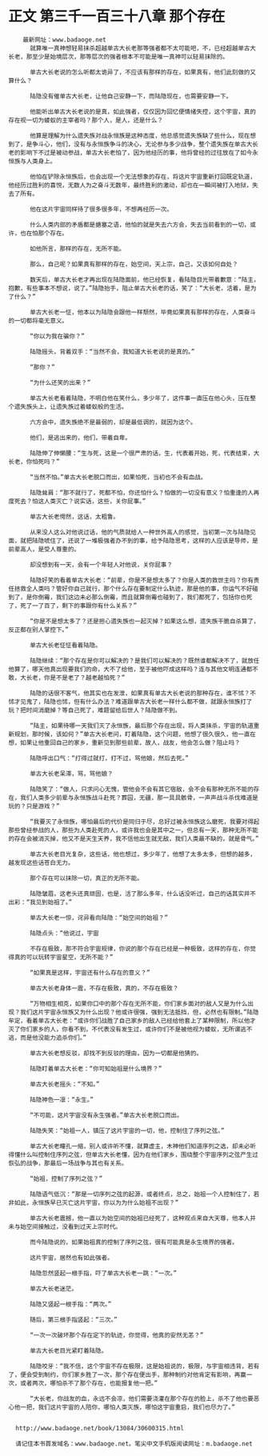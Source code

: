 # 正文 第三千一百三十八章 那个存在
        最新网址：www.badaoge.net
          就算唯一真神想轻易抹杀超越单古大长老那等强者都不太可能吧，不，已经超越单古大长老，那至少是始境层次，那等层次的强者根本不可能是唯一真神可以轻易抹除的。
      
          单古大长老说的怎么听都太诡异了，不应该有那样的存在，如果真有，他们此刻做的又算什么？
      
          陆隐没有催单古大长老，让他自己安静一下，而陆隐现在，也需要安静一下。
      
          他能听出单古大长老说的是真，如此强者，仅仅因为回忆便情绪失控，这个宇宙，真的存在视一切为蝼蚁的主宰者吗？那个人，是人，还是什么？
      
          他算是理解为什么遗失族对战永恒族是这种态度，他总感觉遗失族缺了些什么，现在想到了，是争斗心，他们，没有与永恒族争斗的决心，无论参与多少战争，整个遗失族在单古大长老的影响下不过是被动参战，单古大长老怕了，因为他经历的事，他将曾经的过往放在了如今永恒族与人类身上。
      
          他怕在铲除永恒族后，也会出现一个无法想象的存在，将这片宇宙重新打回既定轨道，他经历过胜利的喜悦，无数人为之奋斗无数年，最终胜利的激动，却也在一瞬间被打入地狱，失去了所有。
      
          他在这片宇宙同样待了很多很多年，不想再经历一次。
      
          什么人类内部的矛盾都是搪塞之语，他怕的就是失去六方会，失去当前看到的一切，或许，也在怕那个存在。
      
          如他所言，那样的存在，无所不能。
      
          那么，自己呢？如果真有那样的存在，始空间，天上宗，自己，又该如何自处？
      
          数天后，单古大长老才再出现在陆隐面前，他已经恢复，看陆隐目光带着歉意：“陆主，抱歉，有些事本不想说，说了。”陆隐抬手，阻止单古大长老的话，笑了：“大长老，活着，是为了什么？”
      
          单古大长老一怔，他本以为陆隐会跟他一样颓然，毕竟如果真有那样的存在，人类奋斗的一切都将毫无意义。
      
          “你以为我在骗你？”
      
          陆隐摇头，背着双手：“当然不会，我知道大长老说的是真的。”
      
          “那你？”
      
          “为什么还笑的出来？”
      
          单古大长老看着陆隐，不明白他在笑什么，多少年了，这件事一直压在他心头，压在整个遗失族头上，让遗失族过着蝼蚁般的生活。
      
          六方会中，遗失族绝不是最弱的，却是最低调的，就因为这个。
      
          他们，是逃出来的，他们，带着自卑。
      
          陆隐伸了伸懒腰：“生与死，这是一个很严肃的话，生，代表着开始，死，代表结束，大长老，你怕死吗？”
      
          “当然不怕。”单古大长老脱口而出，如果怕死，当初也不会有血战。
      
          陆隐耸肩：“那不就行了，死都不怕，你还怕什么？怕做的一切没有意义？怕重逢的人再度死去？怕这人类灭亡？说实话，这些，关你屁事。”
      
          单古大长老愕然，这话，太粗鲁。
      
          从来没人这么对他说过话，他的气质就给人一种世外高人的感觉，当初第一次与陆隐见面，就把陆隐唬住了，还说了一堆极强者办不到的事，给予陆隐思考，这样的人应该是导师，是前辈高人，是受人尊重的。
      
          却没想到有一天，会有一个年轻人对他说，关你屁事？
      
          陆隐好笑的看着单古大长老：“前辈，你是不是想太多了？你是人类的救世主吗？你有责任拯救全人类吗？管好你自己就行，那个什么存在要制定什么轨迹，那是他的事，你运气不好碰到了，是你倒霉，我们这边未必那么倒霉，而且就算倒霉也碰到了，我们都死了，包括你也死了，死了一了百了，剩下的事跟你有什么关系？”
      
          “你是不是想太多了？还是担心遗失族也一起灭掉？如果这么想，遗失族干脆自杀算了，反正都在别人掌控下。”
      
          单古大长老怔怔看着陆隐。
      
          陆隐继续：“那个存在是你可以解决的？是我们可以解决的？既然谁都解决不了，就放任他算了，哪天他真出现要我们的命，大不了给他，至于被他吓成这样吗？连与其他文明连通都不敢，大长老，你是不是老了？越老越怕死？”
      
          陆隐的话很不客气，他其实也在发泄，如果真有单古大长老说的那种存在，谁不怵？不怵才见鬼了，陆隐也怵，但有什么办法？难道跟单古大长老一样什么都不做，就跟永恒族打了玩？把时间消磨掉？等自己死了，难题留给后世人？陆隐做不到。
      
          “陆主，如果待哪一天我们灭了永恒族，最后那个存在出现，将人类抹杀，宇宙的轨道重新规划，那时候，该如何？”单古大长老问，盯着陆隐，这个问题，他想了很久很久，他一直在想，如果让他重回自己的家乡，重新见到那些前辈，故人，战友，他会怎么做？阻止吗？
      
          陆隐呼出口气：“打得过就打，打不过，骂他娘，然后去死。”
      
          单古大长老呆滞，骂，骂他娘？
      
          陆隐笑了：“做人，只求问心无愧，管他会不会有其它宿敌，会不会有那种无所不能的存在，我们人类多少前辈与永恒族战斗赴死？葬园，无疆，那一具具骸骨，一声声战斗杀伐难道是玩的？只是游戏？”
      
          “我要灭了永恒族，哪怕最后的代价是同归于尽，总好过被永恒族这么磨死，我要对得起那些曾经参战的人，那些为人类赴死的人，或许我也会是其中之一，但总有一天，那种无所不能的存在会被消灭掉，他又不是天生天养，我不信他出生就无敌，我们人类最不缺的，就是骨气。”
      
          单古大长老目光复杂，这些话，他也想过，多少年了，他想了太多太多，但想的越多，越发现这些话苍白无力。
      
          那个存在可以抹除一切，真正的无所不能。
      
          陆隐皱眉，这老头还真顽固，也是，活了那么多年，什么话没听过，自己的话其实并不出彩：“我见到始祖了。”
      
          单古大长老一惊，诧异看向陆隐：“始空间的始祖？”
      
          陆隐点头：“他说过，宇宙
      
          不存在极致，那不符合宇宙规律，你说的那个存在已经是一种极致，这样的存在，你觉得真的可以玩转宇宙星空，无所不能？”
      
          “如果真是这样，宇宙还有什么存在的意义？”
      
          单古大长老身体一震，不存在极致，真的，不存在极致？
      
          “万物相生相克，如果你口中的那个存在无所不能，你们家乡面对的敌人又是为什么出现？我们这片宇宙永恒族又为什么出现？他或许很强，强到无法抵挡，但，必然也有限制。”陆隐牟定，看着单古大长老：“或许你们战胜了自己家乡的敌人已经给他套上了某种限制，所以他才灭了你们家乡的人，你看不到，不代表没有发生过，或许你们不是被他视为蝼蚁，无所谓逃不逃，而是他没能力追杀你们。”
      
          单古大长老想反驳，却找不到反驳的理由，因为一切都是他猜的。
      
          陆隐盯着单古大长老：“你可知始祖是什么境界？”
      
          单古大长老摇头：“不知。”
      
          陆隐神色一凛：“永生。”
      
          “不可能，这片宇宙没有永生强者。”单古大长老脱口而出。
      
          陆隐失笑：“始祖一人，镇压了这片宇宙的一切，他，控制住了序列之弦。”
      
          单古大长老瞳孔一缩，别人或许听不懂，就算虚主，木神他们知道序列之选，却未必听得懂什么叫控制住序列之弦，但单古大长老懂，因为在他们家乡，围绕整个宇宙序列之弦产生过恢弘的战争，那最后一场战争与其也有关系。
      
          “始祖，控制了序列之弦？”
      
          陆隐语气低沉：“那是一切序列之弦的起源，或者终点，总之，始祖一个人控制住了，若非如此，永恒族早已灭亡这片宇宙，你以为为什么始祖不出现？”
      
          单古大长老震撼，他一直以为始空间的始祖已经死了，这种观点来自大天尊，他本人并未与始空间接触过，没看到过天上宗时代。
      
          而今陆隐说的，如果始祖真的控制了序列之弦，很有可能真是永生境界的强者。
      
          这片宇宙，居然也有如此强者。
      
          陆隐忽然竖起一根手指，吓了单古大长老一跳：“一次。”
      
          单古大长老迷茫。
      
          陆隐又竖起一根手指：“两次。”
      
          随后，第三根手指竖起：“三次。”
      
          “一次一次破坏那个存在定下的轨迹，你觉得，他真的安然无恙？”
      
          单古大长老目光紧盯着陆隐。
      
          陆隐咬牙：“我不信，这个宇宙不存在极限，这是始祖说的，极限，与宇宙相违背，若有了，便会受到制约，你们家乡胜了一次，那个存在便出手，那种制约对他肯定有影响，再赢一次，或者两次，哪怕杀不了那个存在，也能报复他一把。”
      
          “大长老，你战友的血，永远不会凉，他们需要浇灌在那个存在的脸上，杀不了他也要恶心他一把，我们这片宇宙的人陪你，哪怕人类灭族，哪怕这宇宙重启，我们也尽力了。”
      
      
      http://www.badaoge.net/book/13084/30600315.html
      
      请记住本书首发域名：www.badaoge.net。笔尖中文手机版阅读网址：m.badaoge.net